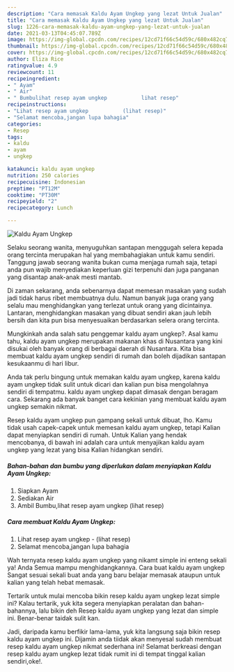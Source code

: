 ```yaml
---
description: "Cara memasak Kaldu Ayam Ungkep yang lezat Untuk Jualan"
title: "Cara memasak Kaldu Ayam Ungkep yang lezat Untuk Jualan"
slug: 1226-cara-memasak-kaldu-ayam-ungkep-yang-lezat-untuk-jualan
date: 2021-03-13T04:45:07.789Z
image: https://img-global.cpcdn.com/recipes/12cd71f66c54d59c/680x482cq70/kaldu-ayam-ungkep-foto-resep-utama.jpg
thumbnail: https://img-global.cpcdn.com/recipes/12cd71f66c54d59c/680x482cq70/kaldu-ayam-ungkep-foto-resep-utama.jpg
cover: https://img-global.cpcdn.com/recipes/12cd71f66c54d59c/680x482cq70/kaldu-ayam-ungkep-foto-resep-utama.jpg
author: Eliza Rice
ratingvalue: 4.9
reviewcount: 11
recipeingredient:
- " Ayam"
- " Air"
- " Bumbulihat resep ayam ungkep           lihat resep"
recipeinstructions:
- "Lihat resep ayam ungkep           (lihat resep)"
- "Selamat mencoba,jangan lupa bahagia"
categories:
- Resep
tags:
- kaldu
- ayam
- ungkep

katakunci: kaldu ayam ungkep 
nutrition: 250 calories
recipecuisine: Indonesian
preptime: "PT12M"
cooktime: "PT30M"
recipeyield: "2"
recipecategory: Lunch

---
```



![Kaldu Ayam Ungkep](https://img-global.cpcdn.com/recipes/12cd71f66c54d59c/680x482cq70/kaldu-ayam-ungkep-foto-resep-utama.jpg)

Selaku seorang wanita, menyuguhkan santapan menggugah selera kepada orang tercinta merupakan hal yang membahagiakan untuk kamu sendiri. Tanggung jawab seorang  wanita bukan cuma menjaga rumah saja, tetapi anda pun wajib menyediakan keperluan gizi terpenuhi dan juga panganan yang disantap anak-anak mesti mantab.

Di zaman  sekarang, anda sebenarnya dapat memesan masakan yang sudah jadi tidak harus ribet membuatnya dulu. Namun banyak juga orang yang selalu mau menghidangkan yang terlezat untuk orang yang dicintainya. Lantaran, menghidangkan masakan yang dibuat sendiri akan jauh lebih bersih dan kita pun bisa menyesuaikan berdasarkan selera orang tercinta. 



Mungkinkah anda salah satu penggemar kaldu ayam ungkep?. Asal kamu tahu, kaldu ayam ungkep merupakan makanan khas di Nusantara yang kini disukai oleh banyak orang di berbagai daerah di Nusantara. Kita bisa membuat kaldu ayam ungkep sendiri di rumah dan boleh dijadikan santapan kesukaanmu di hari libur.

Anda tak perlu bingung untuk memakan kaldu ayam ungkep, karena kaldu ayam ungkep tidak sulit untuk dicari dan kalian pun bisa mengolahnya sendiri di tempatmu. kaldu ayam ungkep dapat dimasak dengan beragam cara. Sekarang ada banyak banget cara kekinian yang membuat kaldu ayam ungkep semakin nikmat.

Resep kaldu ayam ungkep pun gampang sekali untuk dibuat, lho. Kamu tidak usah capek-capek untuk memesan kaldu ayam ungkep, tetapi Kalian dapat menyiapkan sendiri di rumah. Untuk Kalian yang hendak mencobanya, di bawah ini adalah cara untuk menyajikan kaldu ayam ungkep yang lezat yang bisa Kalian hidangkan sendiri.

<!--inarticleads1-->

##### Bahan-bahan dan bumbu yang diperlukan dalam menyiapkan Kaldu Ayam Ungkep:

1. Siapkan  Ayam
1. Sediakan  Air
1. Ambil  Bumbu,lihat resep ayam ungkep           (lihat resep)




<!--inarticleads2-->

##### Cara membuat Kaldu Ayam Ungkep:

1. Lihat resep ayam ungkep -           (lihat resep)
1. Selamat mencoba,jangan lupa bahagia




Wah ternyata resep kaldu ayam ungkep yang nikamt simple ini enteng sekali ya! Anda Semua mampu menghidangkannya. Cara buat kaldu ayam ungkep Sangat sesuai sekali buat anda yang baru belajar memasak ataupun untuk kalian yang telah hebat memasak.

Tertarik untuk mulai mencoba bikin resep kaldu ayam ungkep lezat simple ini? Kalau tertarik, yuk kita segera menyiapkan peralatan dan bahan-bahannya, lalu bikin deh Resep kaldu ayam ungkep yang lezat dan simple ini. Benar-benar taidak sulit kan. 

Jadi, daripada kamu berfikir lama-lama, yuk kita langsung saja bikin resep kaldu ayam ungkep ini. Dijamin anda tiidak akan menyesal sudah membuat resep kaldu ayam ungkep nikmat sederhana ini! Selamat berkreasi dengan resep kaldu ayam ungkep lezat tidak rumit ini di tempat tinggal kalian sendiri,oke!.

